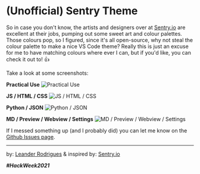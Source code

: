 # (Unofficial) Sentry Theme

So in case you don't know, the artists and designers over at [Sentry.io](https://sentry.io) are excellent at their jobs, pumping out some sweet art and colour palettes. Those colours pop, so I figured, since it's all open-source, why not steal the colour palette to make a nice VS Code theme? Really this is just an excuse for me to have matching colours where ever I can, but if you'd like, you can check it out to! 👍

Take a look at some screenshots:

**Practical Use**
![Practical Use](https://i.imgur.com/awZlQSv.png)

**JS / HTML / CSS**
![JS / HTML / CSS](https://i.imgur.com/NZDavIs.png)


**Python / JSON**
![Python / JSON](https://i.imgur.com/R52A43Y.png)


**MD / Preview / Webview / Settings**
![MD / Preview / Webview / Settings](https://i.imgur.com/uXSFAZw.png)



If I messed something up (and I probably did) you can let me know on the [Github Issues page](https://github.com/leeandher/unofficial-sentry-theme/issues).

---

by: [Leander Rodrigues](https://leander.xyz) & inspired by: [Sentry.io](https://sentry.io)

_**#HackWeek2021**_